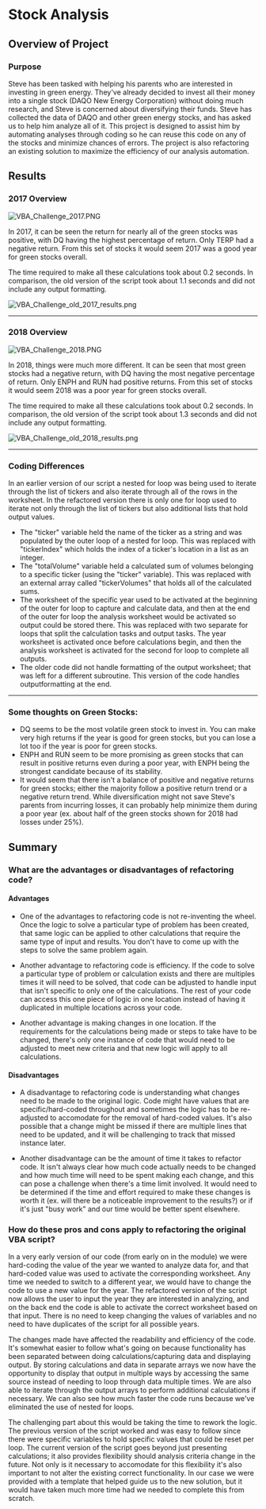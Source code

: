 # Stock Analysis

## Overview of Project

### Purpose
Steve has been tasked with helping his parents who are interested in investing in green energy.  They've already decided to invest all their money into a single stock (DAQO New Energy Corporation) without doing much research, and Steve is concerned about diversifying their funds.  Steve has collected the data of DAQO and other green energy stocks, and has asked us to help him analyze all of it.  This project is designed to assist him by automating analyses through coding so he can reuse this code on any of the stocks and minimize chances of errors.  The project is also refactoring an existing solution to maximize the efficiency of our analysis automation.

## Results

### 2017 Overview

![VBA_Challenge_2017.PNG](https://github.com/mathur-nikita/stock-analysis/blob/main/Resources/VBA_Challenge_2017.PNG)

In 2017, it can be seen the return for nearly all of the green stocks was positive, with DQ having the highest percentage of return.  Only TERP had a negative return.  From this set of stocks it would seem 2017 was a good year for green stocks overall.  

The time required to make all these calculations took about 0.2 seconds.  In comparison, the old version of the script took about 1.1 seconds and did not include any output formatting.

![VBA_Challenge_old_2017_results.png](https://github.com/mathur-nikita/stock-analysis/blob/main/Resources/VBA_Challenge_old_2017_results.png)

---
### 2018 Overview

![VBA_Challenge_2018.PNG](https://github.com/mathur-nikita/stock-analysis/blob/main/Resources/VBA_Challenge_2018.PNG)

In 2018, things were much more different.  It can be seen that most green stocks had a negative return, with DQ having the most negative percentage of return.  Only ENPH and RUN had positive returns.  From this set of stocks it would seem 2018 was a poor year for green stocks overall.

The time required to make all these calculations took about 0.2 seconds.  In comparison, the old version of the script took about 1.3 seconds and did not include any output formatting.

![VBA_Challenge_old_2018_results.png](https://github.com/mathur-nikita/stock-analysis/blob/main/Resources/VBA_Challenge_old_2018_results.png)

---

### Coding Differences

In an earlier version of our script a nested for loop was being used to iterate through the list of tickers and also iterate through all of the rows in the worksheet.  In the refactored version there is only one for loop used to iterate not only through the list of tickers but also additional lists that hold output values.
  - The "ticker" variable held the name of the ticker as a string and was populated by the outer loop of a nested for loop.  This was replaced with "tickerIndex" which holds the index of a ticker's location in a list as an integer.
  - The "totalVolume" variable held a calculated sum of volumes belonging to a specific ticker (using the "ticker" variable).  This was replaced with an external array called "tickerVolumes" that holds all of the calculated sums.
  - The worksheet of the specific year used to be activated at the beginning of the outer for loop to capture and calculate data, and then at the end of the outer for loop the analysis worksheet would be activated so output could be stored there.  This was replaced with two separate for loops that split the calculation tasks and output tasks.  The year worksheet is activated once before calculations begin, and then the analysis worksheet is activated for the second for loop to complete all outputs.
  - The older code did not handle formatting of the output worksheet; that was left for a different subroutine.  This version of the code handles outputformatting at the end.

---

### Some thoughts on Green Stocks:
- DQ seems to be the most volatile green stock to invest in.  You can make very high returns if the year is good for green stocks, but you can lose a lot too if the year is poor for green stocks.
- ENPH and RUN seem to be more promising as green stocks that can result in positive returns even during a poor year, with ENPH being the strongest candidate because of its stability.
- It would seem that there isn't a balance of positive and negative returns for green stocks; either the majority follow a positive return trend or a negative return trend.  While diversification might not save Steve's parents from incurring losses, it can probably help minimize them during a poor year (ex. about half of the green stocks shown for 2018 had losses under 25%).  

## Summary

### What are the advantages or disadvantages of refactoring code?

#### Advantages 
- One of the advantages to refactoring code is not re-inventing the wheel.  Once the logic to solve a particular type of problem has been created, that same logic can be applied to other calculations that require the same type of input and results.  You don't have to come up with the steps to solve the same problem again.

- Another advantage to refactoring code is efficiency. If the code to solve a particular type of problem or calculation exists and there are multiples times it will need to be solved, that code can be adjusted to handle input that isn't specific to only one of the calculations.  The rest of your code can access this one piece of logic in one location instead of having it duplicated in multiple locations across your code.

- Another advantage is making changes in one location.  If the requirements for the calculations being made or steps to take have to be changed, there's only one instance of code that would need to be adjusted to meet new criteria and that new logic will apply to all calculations.

#### Disadvantages
- A disadvantage to refactoring code is understanding what changes need to be made to the original logic.  Code might have values that are specific/hard-coded throughout and sometimes the logic has to be re-adjusted to accomodate for the removal of hard-coded values.  It's also possible that a change might be missed if there are multiple lines that need to be updated, and it will be challenging to track that missed instance later.

- Another disadvantage can be the amount of time it takes to refactor code.  It isn't always clear how much code actually needs to be changed and how much time will need to be spent making each change, and this can pose a challenge when there's a time limit involved.  It would need to be determined if the time and effort required to make these changes is worth it (ex. will there be a noticeable improvement to the results?) or if it's just "busy work" and our time would be better spent elsewhere.

### How do these pros and cons apply to refactoring the original VBA script?

In a very early version of our code (from early on in the module) we were hard-coding the value of the year we wanted to analyze data for, and that hard-coded value was used to activate the corresponding worksheet.  Any time we needed to switch to a different year, we would have to change the code to use a new value for the year.  The refactored version of the script now allows the user to input the year they are interested in analyzing, and on the back end the code is able to activate the correct worksheet based on that input.  There is no need to keep changing the values of variables and no need to have duplicates of the script for all possible years.

The changes made have affected the readability and efficiency of the code.  It's somewhat easier to follow what's going on because functionality has been separated between doing calculations/capturing data and displaying output.  By storing calculations and data in separate arrays we now have the opportunity to display that output in multiple ways by accessing the same source instead of needing to loop through data multiple times.  We are also able to iterate through the output arrays to perform additional calculations if necessary.  We can also see how much faster the code runs because we've eliminated the use of nested for loops.

The challenging part about this would be taking the time to rework the logic.  The previous version of the script worked and was easy to follow since there were specific variables to hold specific values that could be reset per loop.  The current version of the script goes beyond just presenting calculations; it also provides flexibility should analysis criteria change in the future.  Not only is it necessary to accomodate for this flexibility it's also important to not alter the existing correct functionality.  In our case we were provided with a template that helped guide us to the new solution, but it would have taken much more time had we needed to complete this from scratch.
